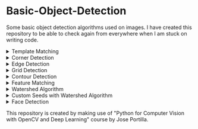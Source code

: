 # Basic-Object-Detection
Some basic object detection algorithms used on images. I have created this repository to be able to check again from everywhere when I am stuck on writing code. 

<details>
  <summary>Template Matching</summary>

 <p align="center">
  <img src="template_matching_example.png" width="50%">.
</p>
</details>

<details>
  <summary>Corner Detection</summary>

 <p align="center">
  <img src="corner_detection_example.png" width="50%">.
</p>
</details>

<details>
  <summary>Edge Detection</summary>

 <p align="center">
  <img src="edge_detection_example.png" width="50%">.
</p>
</details>

<details>
  <summary>Grid Detection</summary>

 <p align="center">
  <img src="grid_detection_example.png" width="50%">.
</p>
</details>

<details>
  <summary>Contour Detection</summary>

 <p align="center">
  <img src="contour_detection_example.png" width="50%">.
</p>
</details>

<details>
  <summary>Feature Matching</summary>

 <p align="center">
  <img src="feature_matching_example.png" width="50%">.
</p>
</details>

<details>
  <summary>Watershed Algorithm</summary>

 <p align="center">
  <img src="watershed_example.png" width="50%">.
</p>
</details>

<details>
  <summary>Custom Seeds with Watershed Algorithm</summary>

 <p align="center">
  <img src="tcustom_watershed_example.png" width="50%">.
</p>
</details>

<details>
  <summary>Face Detection</summary>

 <p align="center">
  <img src="face_detection_example.png" width="50%">.
</p>
</details>


This repository is created by making use of "Python for Computer Vision with OpenCV and Deep Learning" course by Jose Portilla.
